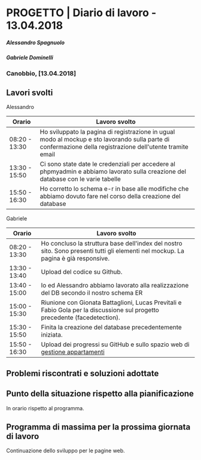 # PROGETTO | Diario di lavoro - 13.04.2018
##### Alessandro Spagnuolo
##### Gabriele Dominelli
### Canobbio, [13.04.2018]

## Lavori svolti
Alessandro

|Orario        |Lavoro svolto                 |
|--------------|------------------------------|
|08:20 - 13:30 |Ho sviluppato la pagina di registrazione in ugual modo al mockup e sto lavorando sulla parte di confermazione della registrazione dell'utente tramite email|
|13:30 - 15:50 |Ci sono state date le credenziali per accedere al phpmyadmin e abbiamo lavorato sulla creazione del database con le varie tabelle|
|15:50 - 16:30 |Ho corretto lo schema e-r in base alle modifiche che abbiamo dovuto fare nel corso della creazione del database|

Gabriele

|Orario        |Lavoro svolto                 |
|--------------|------------------------------|
|08:20 - 13:30 |Ho concluso la struttura base dell'index del nostro sito. Sono presenti tutti gli elementi nel mockup. La pagina è già responsive.|
|13:30 - 13:40 |Upload del codice su Github.|
|13:40 - 15:00|Io ed Alessandro abbiamo lavorato alla realizzazione del DB secondo il nostro schema ER|
|15:00 - 15:30|Riunione con Gionata Battaglioni, Lucas Previtali e Fabio Gola per la discussione sul progetto precedente (facedetection).|
|15:30 - 15:50|Finita la creazione del database precedentemente iniziata.|
|15:50 - 16:30|Upload dei progressi su GitHub e sullo spazio web di [gestione appartamenti](http://gestaff.samtinfo.ch)|



##  Problemi riscontrati e soluzioni adottate


##  Punto della situazione rispetto alla pianificazione
In orario rispetto al programma.


## Programma di massima per la prossima giornata di lavoro
Continuazione dello sviluppo per le pagine web.
